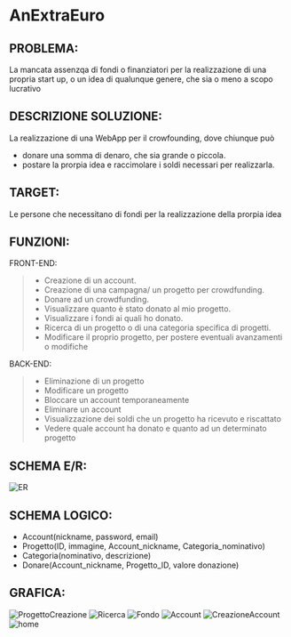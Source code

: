 AnExtraEuro
=========

PROBLEMA:
---------
La mancata assenzqa di fondi o finanziatori per la realizzazione di una propria start up, o un idea di qualunque genere, che sia o meno a scopo lucrativo

DESCRIZIONE SOLUZIONE:
----------------------
La realizzazione di una WebApp per il crowfounding, dove chiunque può 
+ donare una somma di denaro, che sia grande o piccola.
+ postare la prorpia idea e raccimolare i soldi necessari per realizzarla.

TARGET:
-------
Le persone che necessitano di fondi per la realizzazione della prorpia idea

FUNZIONI:
---------
FRONT-END:
> - Creazione di un account.
> - Creazione di una campagna/ un progetto per crowdfunding.
> - Donare ad un crowdfunding.
> - Visualizzare quanto è stato donato al mio progetto.
> - Visualizzare i fondi ai quali ho donato.
> - Ricerca di un progetto o di una categoria specifica di progetti.
> - Modificare il proprio progetto, per postere eventuali avanzamenti o modifiche

BACK-END:
> - Eliminazione di un progetto
> - Modificare un progetto
> - Bloccare un account temporaneamente
> - Eliminare un account
> - Visualizzazione dei soldi che un progetto ha ricevuto e riscattato
> - Vedere quale account ha donato e quanto ad un determinato progetto


SCHEMA E/R:
-----------
![ER](https://github.com/Giorgiobon/AnExtraEuro/assets/101709335/a634c6b7-34d9-4c97-b8c3-97fbc76d604e)



SCHEMA LOGICO:
--------------
- Account(nickname, password, email)
- Progetto(ID, immagine, Account_nickname, Categoria_nominativo)
- Categoria(nominativo, descrizione)
- Donare(Account_nickname, Progetto_ID, valore donazione)

GRAFICA:
--------

![ProgettoCreazione](https://github.com/Giorgiobon/AnExtraEuro/assets/101709335/a991c027-e0f4-46f4-a04e-420f9b230d3e)
![Ricerca](https://github.com/Giorgiobon/AnExtraEuro/assets/101709335/be021493-f21c-4434-85ee-593f21bf3176)
![Fondo](https://github.com/Giorgiobon/AnExtraEuro/assets/101709335/9b399270-e157-40fe-b2e7-fa35d246944f)
![Account](https://github.com/Giorgiobon/AnExtraEuro/assets/101709335/68d7897a-6b31-4ae2-a3d8-21c185c52c05)
![CreazioneAccount](https://github.com/Giorgiobon/AnExtraEuro/assets/101709335/ef19a364-846e-46cd-a0c8-acf315f884de)
![home](https://github.com/Giorgiobon/AnExtraEuro/assets/101709335/1da93849-766e-4c1f-823a-2642fc5c04ff)
